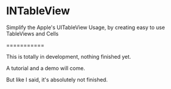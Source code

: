 INTableView
===========

Simplify the Apple's UITableView Usage, by creating easy to use TableViews and Cells

===========

This is totally in development, nothing finished yet.

A tutorial and a demo will come.

But like I said, it's absolutely not finished.